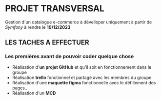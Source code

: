 # PROJET TRANSVERSAL
Gestion d'un catalogue e-commerce à dévelloper uniquement à partir de _Symfony_ à rendre le **10/12/2023**


## LES TACHES A EFFECTUER

### Les premières avant de pouvoir coder quelque chose 
* Réalisation d'**un projet GitHub** et qu'il soit en fonctionnement dans le groupe
* Réalisation **trello** fonctionnel et partagé avec les membres du groupe 
* Réalisation d'une **maquette figma** fonctionnelle avec le défillement des pages..
* Réalisation d'un **MCD**